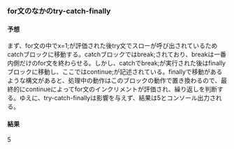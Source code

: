 ### for文のなかのtry-catch-finally
#### 予想
まず、for文の中でx=1;が評価された後try文でスローが呼び出されているためcatchブロックに移動する。catchブロックではbreak;されており、breakは一番内側だけのfor文を終わらせる。しかし、catchでbreak;が実行された後はfinallyブロックに移動し、ここではcontinue;が記述されている。finallyで移動があるような構文があると、処理中の動作はこのブロックの動作で置き換わるので、最終的にcontinueによってfor文のインクリメントが評価され、繰り返しを判断する。ゆえに、try-catch-finallyは影響を与えず、結果は5とコンソール出力される。

#### 結果
5